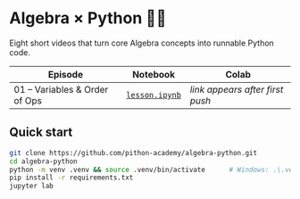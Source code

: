 # Algebra × Python 📐🐍

Eight short videos that turn core Algebra concepts into runnable Python code.

| Episode                       | Notebook                                                       | Colab                           |
| ----------------------------- | -------------------------------------------------------------- | ------------------------------- |
| 01 – Variables & Order of Ops | [`lesson.ipynb`](episodes/01_variables_order_ops/lesson.ipynb) | _link appears after first push_ |

## Quick start

```bash
git clone https://github.com/pithon-academy/algebra-python.git
cd algebra-python
python -m venv .venv && source .venv/bin/activate      # Windows: .\.venv\Scripts\activate
pip install -r requirements.txt
jupyter lab
```
